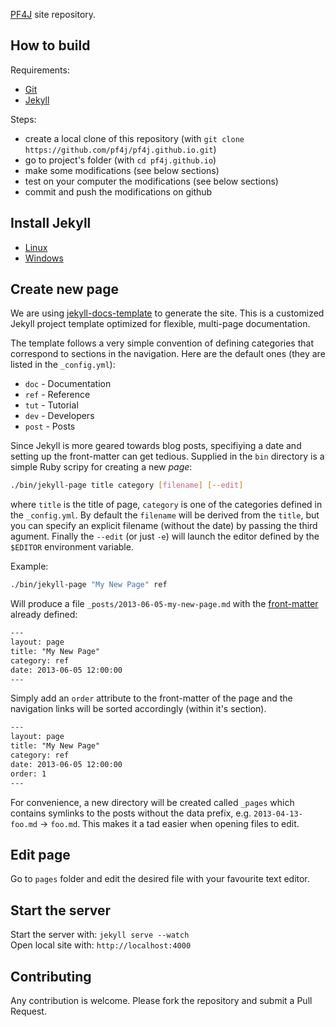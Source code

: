 [PF4J](http://pf4j.org) site repository.

How to build
-------------------
Requirements: 
- [Git](http://git-scm.com/) 
- [Jekyll](http://jekyllrb.com/)

Steps:
- create a local clone of this repository (with `git clone https://github.com/pf4j/pf4j.github.io.git`)
- go to project's folder (with `cd pf4j.github.io`) 
- make some modifications (see below sections)
- test on your computer the modifications (see below sections)
- commit and push the modifications on github

Install Jekyll
-------------------
- [Linux](http://antoine-schellenberger.com/linux/2013/11/07/install_jekyll_on_ubuntu_1204.html)
- [Windows](http://www.madhur.co.in/blog/2011/09/01/runningjekyllwindows.html)

Create new page
-------------------
We are using [jekyll-docs-template](https://github.com/bruth/jekyll-docs-template) to generate the site. This is  a customized Jekyll project template optimized for flexible, multi-page documentation.  

The template follows a very simple convention of defining categories that correspond to sections in the navigation. Here are the default ones (they are listed in the `_config.yml`):

- `doc` - Documentation
- `ref` - Reference
- `tut` - Tutorial
- `dev` - Developers
- `post` - Posts

Since Jekyll is more geared towards blog posts, specifiying a date and setting up the front-matter can get tedious. Supplied in the `bin` directory is a simple Ruby scripy for creating a new _page_:

```bash
./bin/jekyll-page title category [filename] [--edit]
```

where `title` is the title of page, `category` is one of the categories defined in the `_config.yml`. By default the `filename` will be derived from the `title`, but you can specify an explicit filename (without the date) by passing the third agument. Finally the `--edit` (or just `-e`) will launch the editor defined by the `$EDITOR` environment variable.

Example:

```bash
./bin/jekyll-page "My New Page" ref
```

Will produce a file `_posts/2013-06-05-my-new-page.md` with the [front-matter](http://jekyllrb.com/docs/frontmatter/) already defined:

```html
---
layout: page
title: "My New Page"
category: ref
date: 2013-06-05 12:00:00
---
```

Simply add an `order` attribute to the front-matter of the page and the navigation links will be sorted accordingly (within it's section).

```html
---
layout: page
title: "My New Page"
category: ref
date: 2013-06-05 12:00:00
order: 1
---
```

For convenience, a new directory will be created called `_pages` which contains symlinks to the posts without the data prefix, e.g. `2013-04-13-foo.md` &rarr; `foo.md`. This makes it a tad easier when opening files to edit.

Edit page
-------------------
Go to `pages` folder and edit the desired file with your favourite text editor. 

Start the server
-------------------
Start the server with: `jekyll serve --watch`  
Open local site with: `http://localhost:4000` 

Contributing
-------------------

Any contribution is welcome. Please fork the repository and submit a Pull Request.
